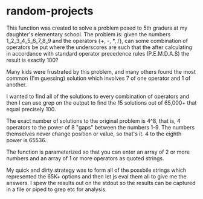 random-projects
===============
 This function was created to solve a problem  posed to 5th graders at 
 my daughter's elementary school. 
 The problem is: given the numbers 1_2_3_4_5_6_7_8_9 and the operators {+, -, *, /},
 can some combination of operators be put where the underscores are such that the 
 after calculating in accordance with standard operator precedence rules (P.E.M.D.A.S)
 the result is exactly 100?

 Many kids were frustrated by this problem, and many others found the most common (I'm guessing)
 solution which involves 7 of one operator and 1 of another.

 I wanted to find all of the solutions to every combination of operators and then I can use grep
 on the output to find the 15 solutions out of 65,000+ that equal precisely 100.

 The exact number of solutions to the original problem is 4^8, that is, 4 operators to the power of 
 8 "gaps" between the numbers 1-9. The numbers themselves never change position or value, so that's it.
 4 to the eighth power is 65536.

 The function is parameterized so that you can enter an array of 2 or more numbers and an array of 1 or more operators
 as quoted strings.

 My quick and dirty strategy was to form all of the possbile strings which represented the 65K+ options
 and then let js eval them all to give me the answers. I spew the results out on the stdout so the 
 results can be captured in a file or piped to grep etc for analysis.
